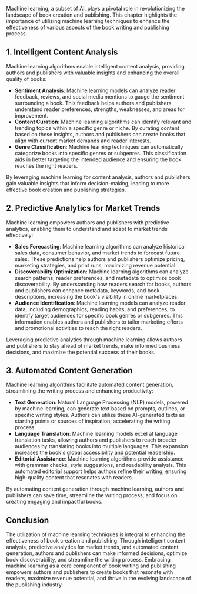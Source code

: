 
Machine learning, a subset of AI, plays a pivotal role in revolutionizing the landscape of book creation and publishing. This chapter highlights the importance of utilizing machine learning techniques to enhance the effectiveness of various aspects of the book writing and publishing process.

**1. Intelligent Content Analysis**
-----------------------------------

Machine learning algorithms enable intelligent content analysis, providing authors and publishers with valuable insights and enhancing the overall quality of books:

* **Sentiment Analysis**: Machine learning models can analyze reader feedback, reviews, and social media mentions to gauge the sentiment surrounding a book. This feedback helps authors and publishers understand reader preferences, strengths, weaknesses, and areas for improvement.
* **Content Curation**: Machine learning algorithms can identify relevant and trending topics within a specific genre or niche. By curating content based on these insights, authors and publishers can create books that align with current market demands and reader interests.
* **Genre Classification**: Machine learning techniques can automatically categorize books into specific genres or subgenres. This classification aids in better targeting the intended audience and ensuring the book reaches the right readers.

By leveraging machine learning for content analysis, authors and publishers gain valuable insights that inform decision-making, leading to more effective book creation and publishing strategies.

**2. Predictive Analytics for Market Trends**
---------------------------------------------

Machine learning empowers authors and publishers with predictive analytics, enabling them to understand and adapt to market trends effectively:

* **Sales Forecasting**: Machine learning algorithms can analyze historical sales data, consumer behavior, and market trends to forecast future sales. These predictions help authors and publishers optimize pricing, marketing strategies, and print runs, maximizing revenue potential.
* **Discoverability Optimization**: Machine learning algorithms can analyze search patterns, reader preferences, and metadata to optimize book discoverability. By understanding how readers search for books, authors and publishers can enhance metadata, keywords, and book descriptions, increasing the book's visibility in online marketplaces.
* **Audience Identification**: Machine learning models can analyze reader data, including demographics, reading habits, and preferences, to identify target audiences for specific book genres or subgenres. This information enables authors and publishers to tailor marketing efforts and promotional activities to reach the right readers.

Leveraging predictive analytics through machine learning allows authors and publishers to stay ahead of market trends, make informed business decisions, and maximize the potential success of their books.

**3. Automated Content Generation**
-----------------------------------

Machine learning algorithms facilitate automated content generation, streamlining the writing process and enhancing productivity:

* **Text Generation**: Natural Language Processing (NLP) models, powered by machine learning, can generate text based on prompts, outlines, or specific writing styles. Authors can utilize these AI-generated texts as starting points or sources of inspiration, accelerating the writing process.
* **Language Translation**: Machine learning models excel at language translation tasks, allowing authors and publishers to reach broader audiences by translating books into multiple languages. This expansion increases the book's global accessibility and potential readership.
* **Editorial Assistance**: Machine learning algorithms provide assistance with grammar checks, style suggestions, and readability analysis. This automated editorial support helps authors refine their writing, ensuring high-quality content that resonates with readers.

By automating content generation through machine learning, authors and publishers can save time, streamline the writing process, and focus on creating engaging and impactful books.

**Conclusion**
--------------

The utilization of machine learning techniques is integral to enhancing the effectiveness of book creation and publishing. Through intelligent content analysis, predictive analytics for market trends, and automated content generation, authors and publishers can make informed decisions, optimize book discoverability, and streamline the writing process. Embracing machine learning as a core component of book writing and publishing empowers authors and publishers to create books that resonate with readers, maximize revenue potential, and thrive in the evolving landscape of the publishing industry.
